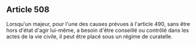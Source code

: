 Article 508
----
Lorsqu'un majeur, pour l'une des causes prévues à l'article 490, sans être hors
d'état d'agir lui-même, a besoin d'être conseillé ou contrôlé dans les actes de
la vie civile, il peut être placé sous un régime de curatelle.
